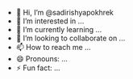 - 👋 Hi, I’m @sadirishyapokhrek
- 👀 I’m interested in ...
- 🌱 I’m currently learning ...
- 💞️ I’m looking to collaborate on ...
- 📫 How to reach me ...
- 😄 Pronouns: ...
- ⚡ Fun fact: ...

<!---
sadirishyapokhrek/sadirishyapokhrek is a ✨ special ✨ repository because its `README.md` (this file) appears on your GitHub profile.
You can click the Preview link to take a look at your changes.
--->

